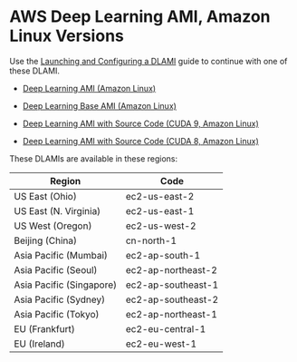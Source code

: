 # AWS Deep Learning AMI, Amazon Linux Versions<a name="al"></a>

Use the [Launching and Configuring a DLAMI](launch-config.md) guide to continue with one of these DLAMI\.

+ [Deep Learning AMI \(Amazon Linux\)](https://aws.amazon.com/marketplace/pp/B077GF11NF)

+ [Deep Learning Base AMI \(Amazon Linux\)](https://aws.amazon.com/marketplace/pp/B077GFM7L7)

+ [Deep Learning AMI with Source Code \(CUDA 9, Amazon Linux\)](https://aws.amazon.com/marketplace/pp/B076T8RSXY)

+ [Deep Learning AMI with Source Code \(CUDA 8, Amazon Linux\)](https://aws.amazon.com/marketplace/pp/B01M0AXXQB)

These DLAMIs are available in these regions:


| Region | Code | 
| --- | --- | 
| US East \(Ohio\) | ec2\-us\-east\-2 | 
| US East \(N\. Virginia\) | ec2\-us\-east\-1 | 
| US West \(Oregon\) | ec2\-us\-west\-2 | 
| Beijing \(China\) | cn\-north\-1 | 
| Asia Pacific \(Mumbai\) | ec2\-ap\-south\-1 | 
| Asia Pacific \(Seoul\) | ec2\-ap\-northeast\-2 | 
| Asia Pacific \(Singapore\) | ec2\-ap\-southeast\-1 | 
| Asia Pacific \(Sydney\) | ec2\-ap\-southeast\-2 | 
| Asia Pacific \(Tokyo\) | ec2\-ap\-northeast\-1 | 
| EU \(Frankfurt\) | ec2\-eu\-central\-1 | 
| EU \(Ireland\) | ec2\-eu\-west\-1 | 